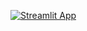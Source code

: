 [![Streamlit App](https://static.streamlit.io/badges/streamlit_badge_black_white.svg)](https://share.streamlit.io/xocelyk/eigenrankings-app/main/app.py)
